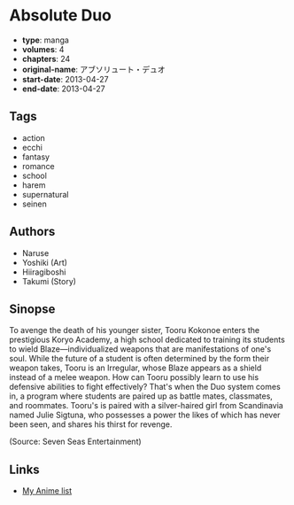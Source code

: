 # Absolute Duo

-   **type**: manga
-   **volumes**: 4
-   **chapters**: 24
-   **original-name**: アブソリュート・デュオ
-   **start-date**: 2013-04-27
-   **end-date**: 2013-04-27

## Tags

-   action
-   ecchi
-   fantasy
-   romance
-   school
-   harem
-   supernatural
-   seinen

## Authors

-   Naruse
-   Yoshiki (Art)
-   Hiiragiboshi
-   Takumi (Story)

## Sinopse

To avenge the death of his younger sister, Tooru Kokonoe enters the prestigious Koryo Academy, a high school dedicated to training its students to wield Blaze—individualized weapons that are manifestations of one's soul. While the future of a student is often determined by the form their weapon takes, Tooru is an Irregular, whose Blaze appears as a shield instead of a melee weapon. How can Tooru possibly learn to use his defensive abilities to fight effectively? That's when the Duo system comes in, a program where students are paired up as battle mates, classmates, and roommates. Tooru's is paired with a silver-haired girl from Scandinavia named Julie Sigtuna, who possesses a power the likes of which has never been seen, and shares his thirst for revenge.

(Source: Seven Seas Entertainment)

## Links

-   [My Anime list](https://myanimelist.net/manga/51023/Absolute_Duo)

